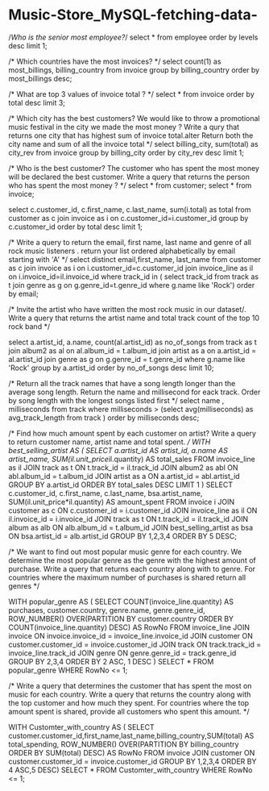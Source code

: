 # Music-Store_MySQL-fetching-data-


/*Who is the senior most employee?*/
select * from employee
order by levels desc
limit 1;

/* Which countries have the most invoices? 
*/
select count(1) as most_billings, billing_country 
from invoice
group by  billing_country 
order by most_billings desc;

/* What are top 3 values of invoice total ?
*/
select * from invoice 
order by total desc
limit 3;

/* Which city has the best customers? 
 We would like to throw a promotional music festival in the city we made the most money ?
 Write a qury that returns one city that has highest sum of invoice total.alter
 Return both the city name and sum of all the invoice total 
 */
 select billing_city, sum(total) as city_rev from invoice
 group by billing_city
 order by city_rev desc
 limit 1;
 
 /* Who is the best customer? 
 The customer who has spent the most money will be declared the best customer.
 Write a query that returns the person who has spent the most money ?
 */
 select * from customer;
 select * from invoice;
 
 select c.customer_id, c.first_name, c.last_name, sum(i.total) as total
 from customer as c
 join invoice as i on c.customer_id=i.customer_id
 group by c.customer_id
 order by total desc
 limit 1;
 
 /* Write a query to return the email, first name, last name and genre of all rock music listeners .
 return your list ordered alphabetically by email starting with 'A'
 */
select  distinct email,first_name, last_name
from customer as c
join invoice as i on i.customer_id=c.customer_id
join invoice_line as il on i.invoice_id=il.invoice_id
where track_id in (
select track_id 
from track as t
join genre as g on g.genre_id=t.genre_id
where g.name like 'Rock')
order by email;
 
 /* Invite the artist who have written the most rock music in our dataset/.
 Write a query that returns the artist name and total track count of the top 10 rock band */
 
 select a.artist_id, a.name, count(al.artist_id) as no_of_songs
 from track as t 
 join album2 as al on al.album_id = t.album_id
 join artist as a on a.artist_id = al.artist_id
 join genre as g on g.genre_id = t.genre_id
 where g.name like 'Rock'
 group by a.artist_id
 order by no_of_songs desc
 limit 10;
 
 /* Return all the track names that have a song length longer than the average song length.
 Return the name and millisecond for eack track.
 Order by song length with the longest songs listed first
 */
 select name , milliseconds
 from track
 where milliseconds >
 (select avg(milliseconds) as avg_track_length
from track )
order by milliseconds desc;

/* Find how much amount spent by each customer on artist?
Write a query to return customer name, artist name and total spent. 
*/
WITH best_selling_artist AS (
	SELECT a.artist_id AS artist_id, a.name AS artist_name, SUM(il.unit_price*il.quantity) AS total_sales
	FROM invoice_line as il
	JOIN track as t ON t.track_id = il.track_id
	JOIN album2 as abl ON abl.album_id = t.album_id
	JOIN artist as a ON a.artist_id = abl.artist_id
	GROUP BY a.artist_id
	ORDER BY total_sales DESC
	LIMIT 1
)
SELECT c.customer_id, c.first_name, c.last_name, bsa.artist_name, SUM(il.unit_price*il.quantity) AS amount_spent
FROM invoice i
JOIN customer as c ON c.customer_id = i.customer_id
JOIN invoice_line as il ON il.invoice_id = i.invoice_id
JOIN track as t ON t.track_id = il.track_id
JOIN album as alb ON alb.album_id = t.album_id
JOIN best_selling_artist as bsa ON bsa.artist_id = alb.artist_id
GROUP BY 1,2,3,4
ORDER BY 5 DESC;


/* We want to find out most popular music genre for each country.
We determine the most popular genre as the genre with the highest amount of purchase.
Write a query that returns each country along with to genre.
For countries where the maximum number of purchases is shared return all genres
*/

WITH popular_genre AS 
(
    SELECT COUNT(invoice_line.quantity) AS purchases, customer.country, genre.name, genre.genre_id, 
	ROW_NUMBER() OVER(PARTITION BY customer.country ORDER BY COUNT(invoice_line.quantity) DESC) AS RowNo 
    FROM invoice_line 
	JOIN invoice ON invoice.invoice_id = invoice_line.invoice_id
	JOIN customer ON customer.customer_id = invoice.customer_id
	JOIN track ON track.track_id = invoice_line.track_id
	JOIN genre ON genre.genre_id = track.genre_id
	GROUP BY 2,3,4
	ORDER BY 2 ASC, 1 DESC
)
SELECT * FROM popular_genre WHERE RowNo <= 1;

/* Write a query that determines the customer that has spent the most on music for each country. 
Write a query that returns the country along with the top customer and how much they spent. 
For countries where the top amount spent is shared, provide all customers who spent this amount. */

WITH Customter_with_country AS (
		SELECT customer.customer_id,first_name,last_name,billing_country,SUM(total) AS total_spending,
	    ROW_NUMBER() OVER(PARTITION BY billing_country ORDER BY SUM(total) DESC) AS RowNo 
		FROM invoice
		JOIN customer ON customer.customer_id = invoice.customer_id
		GROUP BY 1,2,3,4
		ORDER BY 4 ASC,5 DESC)
SELECT * FROM Customter_with_country WHERE RowNo <= 1;

 
 
 
 
 

